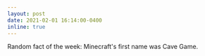 ```yaml
---
layout: post
date: 2021-02-01 16:14:00-0400
inline: true
---
```


Random fact of the week: Minecraft's first name was Cave Game.
